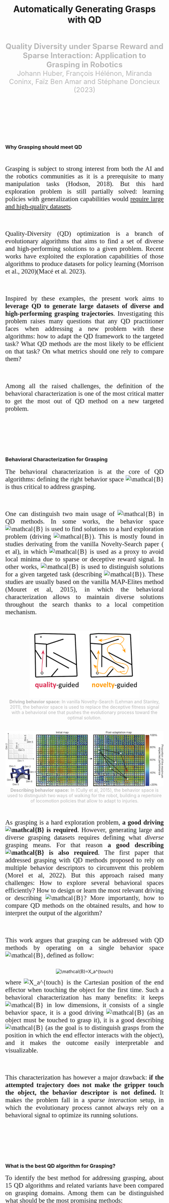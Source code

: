 ---
---


<br>
<br>
<br>
<br>
<br>
<br>

<div align="center">
	<h1>Automatically Generating Grasps with QD</h1>
</div>

<br>
<br>

<div align="center">
	<font color="#b7b7b7" style="font-size:1.5rem"><b>Quality Diversity under Sparse Reward and Sparse Interaction: Application to Grasping in Robotics</b></font>
</div>

<div align="center">
	<font color="#b7b7b7" style="font-size:1.35rem">Johann Huber, François Hélénon, Miranda Coninx, Faïz Ben Amar and Stéphane Doncieux (2023)</font>
</div>

<br>
<br>


<br>
<br>
<br>
<br>
<br>
<br>


### Why Grasping should meet QD

<br>

<p align="justify"> 
<font style="font-size:1.3rem;font-family:'Georgia',serif;">
Grasping is subject to strong interest from both the AI and the robotics communities as it is a prerequisite to many manipulation tasks (Hodson, 2018). But this hard exploration problem is still partially solved: learning policies with generalization capabilities would <a href="https://qdgrasp.github.io/qdgrasp/about/">require large and high-quality datasets</a>.
</font>
</p>

<br>
<br>

<p align="justify"> 
<font style="font-size:1.3rem;font-family:'Georgia',serif;">
Quality-Diversity (QD) optimization is a branch of evolutionary algorithms that aims to find a set of diverse and high-performing solutions to a given problem. Recent works have exploited the exploration capabilities of those algorithms to produce datasets for policy learning (Morrison et al., 2020)(Macé et al. 2023).
</font>
</p>

<br>
<br>

<p align="justify"> 
<font style="font-size:1.3rem;font-family:'Georgia',serif;">
Inspired by these examples, the present work aims to <b>leverage QD to generate large datasets of diverse and high-performing grasping trajectories</b>. Investigating this problem raises many questions that any QD practitioner faces when addressing a new problem with these algorithms: how to adapt the QD framework to the targeted task? What QD methods are the most likely to be efficient on that task? On what metrics should one rely to compare them?
</font>
</p>

<br>
<br>

<p align="justify"> 
<font style="font-size:1.3rem;font-family:'Georgia',serif;">
Among all the raised challenges, the definition of the behavioral characterization is one of the most critical matter to get the most out of QD method on a new targeted problem.
</font>
</p>

<br>
<br>
<br>
<br>
<br>
<br>

### Behavioral Characterization for Grasping

<p align="justify"> 
<font style="font-size:1.3rem;font-family:'Georgia',serif;">
The behavioral characterization is at the core of QD algorithms: defining the right behavior space <img src="https://latex.codecogs.com/svg.image?\large&space;\mathcal{B}" title="\mathcal{B}" /> is thus critical to address grasping.
</font>
</p>

<br>
<br>

<p align="justify"> 
<font style="font-size:1.3rem;font-family:'Georgia',serif;">
One can distinguish two main usage of <img src="https://latex.codecogs.com/svg.image?\large&space;\mathcal{B}" title="\mathcal{B}" /> in QD methods. In some works, the behavior space <img src="https://latex.codecogs.com/svg.image?\large&space;\mathcal{B}" title="\mathcal{B}" /> is used to find solutions to a hard exploration problem (driving <img src="https://latex.codecogs.com/svg.image?\large&space;\mathcal{B}" title="\mathcal{B}" />). This is mostly found in studies derivating from the vanilla Novelty-Search paper ( et al), in which <img src="https://latex.codecogs.com/svg.image?\large&space;\mathcal{B}" title="\mathcal{B}" /> is used as a proxy to avoid local minima due to sparse or deceptive reward signal. In other works, <img src="https://latex.codecogs.com/svg.image?\large&space;\mathcal{B}" title="\mathcal{B}" /> is used to distinguish solutions for a given targeted task (describing <img src="https://latex.codecogs.com/svg.image?\large&space;\mathcal{B}" title="\mathcal{B}" />). These studies are usually based on the vanilla MAP-Elites method (Mouret et al, 2015), in which the behavioral characterization allows to maintain diverse solutions throughout the search thanks to a local competition mechanism.
</font>
</p>

<br>
<br>

<div align="center" style="vertical-align:bottom ; text-align:center">
	<img src="/assets/blog_posts/qd_sparse/ns_hard_maze.png" style="width:350px;">
</div>
<div align="center" style="vertical-align:bottom ; text-align:center">
	<font color="#b7b7b7"><b>Driving behavior space:</b> In vanilla Novelty-Search (Lehman and Stanley, 2011), the behavior space is used to replace the deceptive fitness signal with a behavioral one that pushes the evolutionary process toward the optimal solution.</font>
</div>

<br>
<br>


<div align="center" style="vertical-align:bottom ; text-align:center">
	<img src="/assets/blog_posts/qd_sparse/ME_robots_that_can_adapt.jpg" style="width:600px;">
</div>
<div align="center" style="vertical-align:bottom ; text-align:center">
	<font color="#b7b7b7"><b>Describing behavior space:</b> In (Cully et al, 2015), the behavior space is used to distinguish two ways of walking for the robot, building a repertoire of locomotion policies that allow to adapt to injuries.</font>
</div>


<br>
<br>

<p align="justify"> 
<font style="font-size:1.3rem;font-family:'Georgia',serif;">
As grasping is a hard exploration problem, <b>a good driving <img src="https://latex.codecogs.com/svg.image?\large&space;\mathcal{B}" title="\mathcal{B}" /> is required</b>. However, generating large and diverse grasping datasets requires defining what <i>diverse</i> grasping means. For that reason <b>a good describing <img src="https://latex.codecogs.com/svg.image?\large&space;\mathcal{B}" title="\mathcal{B}" /> is also required</b>. The first paper that addressed grasping with QD methods proposed to rely on multiple behavior descriptors to circumvent this problem (Morel et al, 2022). But this approach raised many challenges: How to explore several behavioral spaces efficiently? How to design or learn the most relevant driving or describing <img src="https://latex.codecogs.com/svg.image?\large&space;\mathcal{B}" title="\mathcal{B}" />? More importantly, how to compare QD methods on the obtained results, and how to interpret the output of the algorithm?
</font>
</p>

<br>
<br>
 
<p align="justify"> 
<font style="font-size:1.3rem;font-family:'Georgia',serif;">
This work argues that grasping can be addressed with QD methods by operating on a single behavior space <img src="https://latex.codecogs.com/svg.image?\large&space;\mathcal{B}" title="\mathcal{B}" />, defined as follow:
</font>
</p>

<br>

<div align="center" style="vertical-align:bottom ; text-align:center">
	<img src="https://latex.codecogs.com/svg.image?\LARGE&space;\mathcal{B}=X_a^{touch}" title="\mathcal{B}=X_a^{touch}" />
</div>

<p align="justify"> 
<font style="font-size:1.3rem;font-family:'Georgia',serif;">
where <img src="https://latex.codecogs.com/svg.image?X_a^{touch}" title="X_a^{touch}" /> is the Cartesian position of the end effector when touching the object for the first time. Such a behavioral characterization has many benefits: it keeps <img src="https://latex.codecogs.com/svg.image?\large&space;\mathcal{B}" title="\mathcal{B}" /> in low dimensions, it consists of a single behavior space, it is a good driving <img src="https://latex.codecogs.com/svg.image?\large&space;\mathcal{B}" title="\mathcal{B}" /> (as an object must be touched to grasp it), it is a good describing <img src="https://latex.codecogs.com/svg.image?\large&space;\mathcal{B}" title="\mathcal{B}" /> (as the goal is to distinguish grasps from the position in which the end effector interacts with the object), and it makes the outcome easily interpretable and visualizable.
</font>
</p>

<br>
<br>

<p align="justify"> 
<font style="font-size:1.3rem;font-family:'Georgia',serif;">
This characterization has however a major drawback: <b>if the attempted trajectory does not make the gripper touch the object, the behavior descriptor is not defined.</b> It makes the problem fall in a <i>sparse interaction</i> setup, in which the evolutionary process cannot always rely on a behavioral signal to optimize its running solutions.
</font>
</p>

<br>
<br>
<br>
<br>
<br>
<br>


### What is the best QD algorithm for Grasping? 


<p align="justify"> 
<font style="font-size:1.3rem;font-family:'Georgia',serif;">
To identify the best method for addressing grasping, about 15 QD algorithms and related variants have been compared on grasping domains. Among them can be distinguished what should be the most promising methods:
</font>
</p>

<br>

<p align="justify">
<font style="font-size:1.3rem;font-family:'Georgia',serif;">
&emsp; &bull; <b>NSMBS</b>: the only QD method in the literature that is explicitly designed to address grasping (Morel et al, 2022);
</font>
</p>

<br>

<p align="justify">
<font style="font-size:1.3rem;font-family:'Georgia',serif;">
&emsp; &bull; <b>SERENE</b>: state-of-the-art QD method that specifically focus on sparse reward domains (Paolo et al, 2021);
</font>
</p>

<br>

<p align="justify">
<font style="font-size:1.3rem;font-family:'Georgia',serif;">
&emsp; &bull; <b>CMA-MAE</b>: state-of-the-art QD method that showed robustness to domains submitted to flat fitness landscape (Fontaine and Nikolaidis, 2023).
</font>
</p>

<br>

<p align="justify">
<font style="font-size:1.3rem;font-family:'Georgia',serif;">
Note that NSMBS and SERENE rely on a Novelty Search backbone, while CMA-MAE relies on a MAP-Elites backbone. These methods do not use the same structure of container – the archive of previously found behavior that acts as a memory to guide the QD optimization process. NSMBS and SERENE use unstructured archives, while CMA-MAE uses a structured archive. Such a difference prevents easy comparison, as one cannot consider the container as the output of the algorithms to compute key metrics. 
</font>
</p>

<br>
<br>

<div align="center" style="vertical-align:bottom ; text-align:center">
	<img src="/assets/blog_posts/qd_sparse/eval_framework_qd_grasp.png" >
</div>
<div align="center" style="vertical-align:bottom ; text-align:center">
	<font color="#b7b7b7">The evaluation framework.</font>
</div>

<br>
<br>

<p align="justify">
<font style="font-size:1.3rem;font-family:'Georgia',serif;">
To allow fair comparisons, an evaluation framework that distinguishes the outcome of the algorithm from its internal component has been proposed. Each QD method is considered as a black box that produces individuals. All individuals ever produced are considered for being added into an outcome archive, that consists of a standard MAP-Elites. The set of solutions from the grid that got a non-null fitness (i.e. successful grasps) is called the success archive, and is the targeted outcome of the QD methods for this study.
</font>
</p>


<br>
<br>
<br>
<br>
<br>
<br>


### Measuring the task sparsity

<p align="justify">
<font style="font-size:1.3rem;font-family:'Georgia',serif;">
Experiments have been conducted on the simulator PyBullet. It consists of a robotic manipulator that must grasp a targeted object on a table. Supported grippers include a parallel gripper and a dexterous hand.
</font>
</p>

<br>
<br>

<div align="center" style="vertical-align:bottom ; text-align:center">
	<img src="/assets/blog_posts/qd_sparse/env_scheme_1.png" >
</div>
<div align="center" style="vertical-align:bottom ; text-align:center">
	<font color="#b7b7b7">The considered grasping domains.</font>
</div>


<br>
<br>

<p align="justify">
<font style="font-size:1.3rem;font-family:'Georgia',serif;">
As discussed above, the definition of <img src="https://latex.codecogs.com/svg.image?\large&space;\mathcal{B}" title="\mathcal{B}"/> make the problem fall into a sparse interaction setup. To measure to what extent the targeted domains are submitted to those problems, a large set of solutions was randomly sampled from the parameters space and evaluated on the domain.
</font>
</p>

<br>
<br>

<div align="center" style="vertical-align:bottom ; text-align:center" >
	<img src="/assets/blog_posts/qd_sparse/task_sparsity.png" style="width:600px;">
</div>
<div align="center" style="vertical-align:bottom ; text-align:center">
	<font color="#b7b7b7">Ratio of randomly sampled individuals that resulted in a successful grasp (<i>success ratio</i>) with respect to the ratio of solutions that resulted in a defined behavior (<i>outcome ratio</i>).</font>
</div>

<p align="justify">
<font style="font-size:1.3rem;font-family:'Georgia',serif;">
The higher outcome ratios are about 50%, meaning that half of the randomly sampled individuals lead to a grasping attempt that does not even touch the object. Consequently, QD methods that successfully address such domains must be able to conduct the evolutionary process even if a significant part of the evaluated solutions do not provide a defined behavioral signal.
</font>
</p>

<br>
<br>

<p align="justify">
<font style="font-size:1.3rem;font-family:'Georgia',serif;">
It appears that such a sparsity strongly impacts QD methods performances, leading to unexpected results and properties.
</font>
</p>

<br>
<br>
<br>
<br>
<br>
<br>


### Results

<br>

<div align="center" style="vertical-align:bottom ; text-align:center" >
	<img src="/assets/blog_posts/qd_sparse/exp1_scs_archive_cvg.png"  style="width:800px;">
</div>
<div align="center" style="vertical-align:bottom ; text-align:center">
	<font color="#b7b7b7">How many diverse successful grasps have been found per method? Coverage of the success archive throughout the evolutionary process.</font>
</div>

<br>
<br>

<p align="justify">
<font style="font-size:1.3rem;font-family:'Georgia',serif;">
Interestingly, the methods considered the most promising ones for generating diverse and high-performing solutions are dominated by another one by a large margin. This method, ME-scs, is a simple variant of the vanilla MAP-Elites that select previously found successful solutions from the running archive in priority. By doing so, ME-scs focuses the search on previously found solutions, resulting in significantly more discovered diverse successful grasps.
</font>
</p>

<br>
<br>

<div align="center" style="vertical-align:bottom ; text-align:center" >
	<img src="/assets/blog_posts/qd_sparse/vis_success_archive_me_scs.png"  style="width:800px;">
</div>
<div align="center" style="vertical-align:bottom ; text-align:center">
	<font color="#b7b7b7">What do the generated grasps look like? Approaching trajectories (left) and grasp positions (right) of solutions returned by a ME-scs.</font>
</div>

<br>

<p align="justify">
<font style="font-size:1.3rem;font-family:'Georgia',serif;">
The visualization of both the approach and the position of prehension show that the generated grasps cover the whole operational space. A method as simple as a standard MAP-Elites can, therefore, successfully generate a large set of diverse and high-performing grasping trajectories that can be used as datasets for learning or straightforwardly used on real robots. 
</font>
</p>

<br>
<br>

<p align="justify">
<font style="font-size:1.3rem;font-family:'Georgia',serif;">
Other experiments conducted in <a href="https://arxiv.org/abs/2308.05483">the paper</a> investigate the role of the selection operator on QD methods performances on grasping. In particular, one can distinguish success-greedy methods (like ME-scs) from fitness-greedy ones (that select the best-performing solutions in priority). Both dominate state-of-the-art QD methods – including NSMBS, SERENE, and CMA-MAE – but success-greedy methods find more diverse solutions that are slightly less performant. In contrast, fitness-greedy methods find less diverse solutions but can produce grasping trajectories of higher quality.
</font>
</p>


<br>
<br>
<br>
<br>


### Conclusions

<p align="justify">
<font style="font-size:1.3rem;font-family:'Georgia',serif;">
This work investigates how to address grasping with QD. In particular, it shows that a simple variant of MAP-Elites that focuses on selecting previously found successful grasps results in the generation of a large set of diverse and high-performing grasping trajectories. The significant gap with the compared QD state-of-the-art method shows room for improving QD algorithms to address manipulation tasks like grasping. Nevertheless, the obtained diversity is already enough for producing grasps that can be <a href="https://qdgrasp.github.io/qdgrasp/sim2real_labelling/">exploited on real robots</a>.
</font>
</p>

<br>
<br>

<p align="justify">
<font style="font-size:1.3rem;font-family:'Georgia',serif;">
This blog post does not cover all the paper's contributions. In fact, it appears that facing sparse interaction tasks like grasping results in unexpected properties for standard QD methods, raising questions for upcoming research. Take a look at <a href="https://arxiv.org/abs/2308.05483">the paper</a> to read more about it!
</font>
</p>

<br>
<br>
<br>
<br>


### Acknowledgement

<p align="justify">
<font style="font-size:1.3rem;font-family:'Georgia',serif;">
This work was supported by the Sorbonne Center for Artificial Intelligence, the German Ministry of Education and Research (BMBF) (01IS21080), and the French Agence Nationale de
la Recherche (ANR) (ANR-21-FAI1-0004) - Learn2Grasp. It has received funding from the European Commission’s Horizon Europe Framework Programme under grant agreement No
101070381 and from the European Union’s Horizon Europe Framework Programme under grant agreement No 101070596. This work was performed using HPC resources from GENCI-IDRIS
(Grant 20XX-AD011014320).
</font>
</p>


<br>
<br>
<br>
<br>


### References

<i>Hodson, R. (2018). A gripping problem: designing machines that can grasp and manipulate objects with anything approaching human levels of dexterity is first on the to-do list for robotics. Nature.</i>

<br>

<i>Morrison, D., Corke, P., & Leitner, J. (2020). Egad! an evolved grasping analysis dataset for diversity and reproducibility in robotic manipulation. IEEE Robotics and Automation Letters, 5(3), 4368-4375.</i>

<br>

<i>Macé, V., Boige, R., Chalumeau, F., Pierrot, T., Richard, G., & Perrin-Gilbert, N. (2023). The Quality-Diversity Transformer: Generating Behavior-Conditioned Trajectories with Decision Transformers. arXiv preprint arXiv:2303.16207.</i>

<br>

<i>Mouret, J. B., Clune, J. (2015). Illuminating search spaces by mapping elites. arXiv preprint arXiv:1504.04909.</i>

<br>

<i>Cully, A., Clune, J., Tarapore, D., & Mouret, J. B. (2015). Robots that can adapt like animals. Nature, 521(7553), 503-507.</i>

<br>

<i>Morel, A., Kunimoto, Y., Coninx, A., Doncieux, S. (2022, May). Automatic acquisition of a repertoire of diverse grasping trajectories through behavior shaping and novelty search. In 2022 International Conference on Robotics and Automation (ICRA) (pp. 755-761). IEEE.</i>

<br>

<i>Lehman, J. and Stanley, K. O. (2011). Abandoning objectives: Evolution through the search for novelty alone. Evo. comp., 19(2):189–223.</i>

<br>

<i>Fontaine, M. and Nikolaidis, S. (2023). Covariance matrix adaptation map-annealing. In Proceedings of the Genetic and Evolutionary Computation Conference, pages 456–465.</i>

<br>

<i>Paolo, G., Coninx, A., Doncieux, S., and Laflaquière, A. (2021). Sparse reward exploration via novelty search and emitters. In Proceedings of the Genetic and Evolutionary Computation Conference, pages 154–162.</i>


<br>
<br>
<br>










